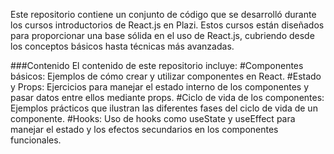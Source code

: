 Este repositorio contiene un conjunto de código que se desarrolló durante los cursos introductorios de React.js en Plazi. Estos cursos están diseñados para proporcionar una base sólida en el uso de React.js, cubriendo desde los conceptos básicos hasta técnicas más avanzadas.

###Contenido
El contenido de este repositorio incluye:
  #Componentes básicos: Ejemplos de cómo crear y utilizar componentes en React.
  #Estado y Props: Ejercicios para manejar el estado interno de los componentes y pasar datos entre ellos mediante props.
  #Ciclo de vida de los componentes: Ejemplos prácticos que ilustran las diferentes fases del ciclo de vida de un componente.
  #Hooks: Uso de hooks como useState y useEffect para manejar el estado y los efectos secundarios en los componentes funcionales.
